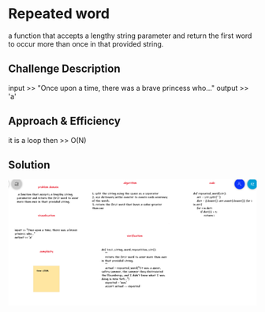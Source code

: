 # Repeated word

 a function that accepts a lengthy string parameter and return the first word to occur more than once in that provided string.

## Challenge Description

input >> "Once upon a time, there was a brave princess who..."
output >> 'a'

## Approach & Efficiency

it is a loop then >> O(N)

## Solution

![whiteboard](../../assets/words.png)
